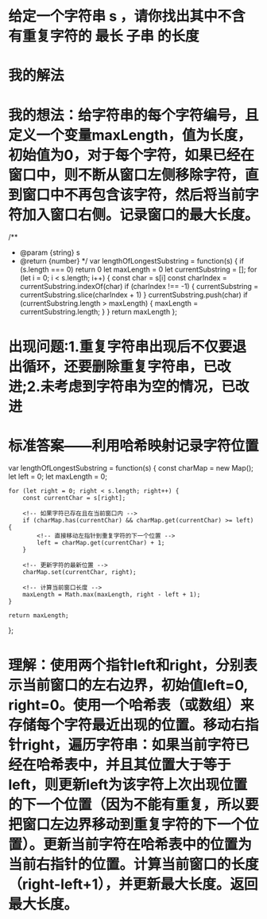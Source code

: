 # 给定一个字符串 s ，请你找出其中不含有重复字符的 最长 子串 的长度
# 我的解法
# 我的想法：给字符串的每个字符编号，且定义一个变量maxLength，值为长度，初始值为0，对于每个字符，如果已经在窗口中，则不断从窗口左侧移除字符，直到窗口中不再包含该字符，然后将当前字符加入窗口右侧。记录窗口的最大长度。
/**
 * @param {string} s
 * @return {number}
 */
var lengthOfLongestSubstring = function(s) {
    <!-- 若字符串为空 -->
    if (s.length === 0)
        return 0
    let maxLength = 0
    let currentSubstring = [];
    <!-- 遍历字符串 -->
    for (let i = 0; i < s.length; i++) {
        const char = s[i]
        <!-- 检查当前字符是否存在于当前子串中 -->
        const charIndex = currentSubstring.indexOf(char)
        if (charIndex !== -1) {
            <!-- 如果字符已存在，移除重复字符及其之前的所有字符 -->
            currentSubstring = currentSubstring.slice(charIndex + 1)
        }
        <!-- 将当前字符添加到子串中 -->
        currentSubstring.push(char)
        <!-- 更新最大长度 -->
        if (currentSubstring.length > maxLength) {
            maxLength = currentSubstring.length;
        }
    }
    return maxLength
};
# 出现问题:1.重复字符串出现后不仅要退出循环，还要删除重复字符串，已改进;2.未考虑到字符串为空的情况，已改进

# 标准答案——利用哈希映射记录字符位置
var lengthOfLongestSubstring = function(s) {
    const charMap = new Map(); 
    <!-- 存储字符及其最新索引 -->
    let left = 0;
    let maxLength = 0;
    
    for (let right = 0; right < s.length; right++) {
        const currentChar = s[right];
        
        <!-- 如果字符已存在且在当前窗口内 -->
        if (charMap.has(currentChar) && charMap.get(currentChar) >= left) {
            <!-- 直接移动左指针到重复字符的下一个位置 -->
            left = charMap.get(currentChar) + 1;
        }
        
        <!-- 更新字符的最新位置 -->
        charMap.set(currentChar, right);
        
        <!-- 计算当前窗口长度 -->
        maxLength = Math.max(maxLength, right - left + 1);
    }
    
    return maxLength;
};
# 理解：使用两个指针left和right，分别表示当前窗口的左右边界，初始值left=0, right=0。使用一个哈希表（或数组）来存储每个字符最近出现的位置。移动右指针right，遍历字符串：如果当前字符已经在哈希表中，并且其位置大于等于left，则更新left为该字符上次出现位置的下一个位置（因为不能有重复，所以要把窗口左边界移动到重复字符的下一个位置）。更新当前字符在哈希表中的位置为当前右指针的位置。计算当前窗口的长度（right-left+1），并更新最大长度。返回最大长度。
